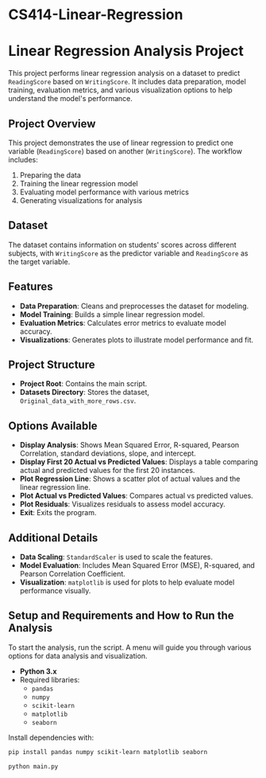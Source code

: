 # CS414-Linear-Regression

# Linear Regression Analysis Project

This project performs linear regression analysis on a dataset to predict `ReadingScore` based on `WritingScore`. It includes data preparation, model training, evaluation metrics, and various visualization options to help understand the model's performance.

## Project Overview
This project demonstrates the use of linear regression to predict one variable (`ReadingScore`) based on another (`WritingScore`). The workflow includes:
1. Preparing the data
2. Training the linear regression model
3. Evaluating model performance with various metrics
4. Generating visualizations for analysis

## Dataset
The dataset contains information on students' scores across different subjects, with `WritingScore` as the predictor variable and `ReadingScore` as the target variable.

## Features
- **Data Preparation**: Cleans and preprocesses the dataset for modeling.
- **Model Training**: Builds a simple linear regression model.
- **Evaluation Metrics**: Calculates error metrics to evaluate model accuracy.
- **Visualizations**: Generates plots to illustrate model performance and fit.

## Project Structure
- **Project Root**: Contains the main script.
- **Datasets Directory**: Stores the dataset, `Original_data_with_more_rows.csv`.

## Options Available
- **Display Analysis**: Shows Mean Squared Error, R-squared, Pearson Correlation, standard deviations, slope, and intercept.
- **Display First 20 Actual vs Predicted Values**: Displays a table comparing actual and predicted values for the first 20 instances.
- **Plot Regression Line**: Shows a scatter plot of actual values and the linear regression line.
- **Plot Actual vs Predicted Values**: Compares actual vs predicted values.
- **Plot Residuals**: Visualizes residuals to assess model accuracy.
- **Exit**: Exits the program.
## Additional Details
- **Data Scaling**: `StandardScaler` is used to scale the features.
- **Model Evaluation**: Includes Mean Squared Error (MSE), R-squared, and Pearson Correlation Coefficient.
- **Visualization**: `matplotlib` is used for plots to help evaluate model performance visually.


## Setup and Requirements and   How to Run the Analysis

To start the analysis, run the script. A menu will guide you through various options for data analysis and visualization.
- **Python 3.x**
- Required libraries:
  - `pandas`
  - `numpy`
  - `scikit-learn`
  - `matplotlib`
  - `seaborn`

Install dependencies with:
```bash
pip install pandas numpy scikit-learn matplotlib seaborn

python main.py


